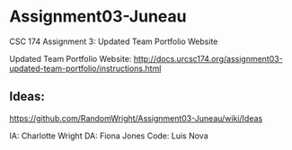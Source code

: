 # Assignment03-Juneau
CSC 174 Assignment 3: Updated Team Portfolio Website

Updated Team Portfolio Website:
http://docs.urcsc174.org/assignment03-updated-team-portfolio/instructions.html


## Ideas:
https://github.com/RandomWright/Assignment03-Juneau/wiki/Ideas


IA: Charlotte Wright
DA: Fiona Jones
Code: Luis Nova
